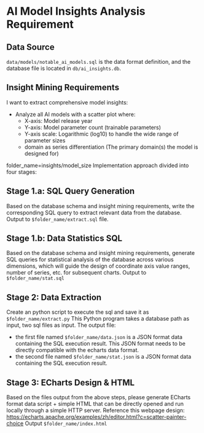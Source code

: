 # AI Model Insights Analysis Requirement

## Data Source 
`data/models/notable_ai_models.sql` is the data format definition, and the database file is located in `db/ai_insights.db`.

## Insight Mining Requirements
I want to extract comprehensive model insights:
- Analyze all AI models with a scatter plot where:
  - X-axis: Model release year
  - Y-axis: Model parameter count (trainable parameters) 
  - Y-axis scale: Logarithmic (log10) to handle the wide range of parameter sizes
  - domain as series differentiation (The primary domain(s) the model is designed for)

folder_name=insights/model_size
Implementation approach divided into four stages:

## Stage 1.a: SQL Query Generation
Based on the database schema and insight mining requirements, 
write the corresponding SQL query to extract relevant data from the database.
Output to `$folder_name/extract.sql` file.

## Stage 1.b: Data Statistics SQL
Based on the database schema and insight mining requirements, generate SQL queries for statistical analysis of the database across various dimensions, which will guide the design of coordinate axis value ranges, number of series, etc. for subsequent charts.
Output to `$folder_name/stat.sql` 

## Stage 2: Data Extraction
Create an python script to execute the sql and save it as `$folder_name/extract.py`
This Python program takes a database path as input, two sql files as input.
The output file:
- the first file named `$folder_name/data.json` is a JSON format data containing the SQL execution result. This JSON format needs to be directly compatible with the echarts data format.
- the second file named `$folder_name/stat.json` is a JSON format data containing the SQL execution result.


## Stage 3: ECharts Design & HTML 
Based on the files output from the above steps, please generate ECharts format data script + simple HTML that can be directly opened and run locally through a simple HTTP server.
Reference this webpage design: https://echarts.apache.org/examples/zh/editor.html?c=scatter-painter-choice
Output `$folder_name/index.html`

